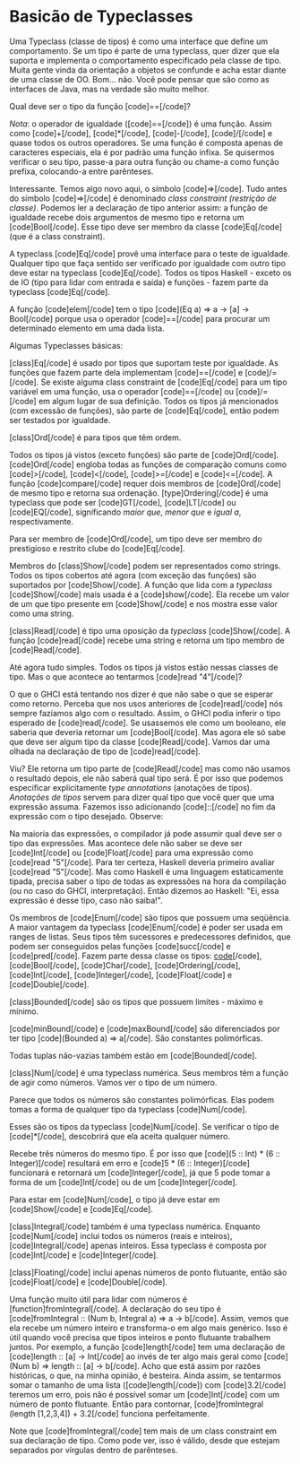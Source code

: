 Basicão de Typeclasses
======================

Uma Typeclass (classe de tipos) é como uma interface que define um comportamento. Se um tipo é parte de 
uma typeclass, quer dizer que ela suporta e implementa o comportamento especificado pela classe de tipo. 
Muita gente vinda da orientação a objetos se confunde e acha estar diante de uma classe de OO. 
Bom... não. Você pode pensar que são como as interfaces de Java, mas na verdade são muito melhor.

Qual deve ser o tipo da função [code]==[/code]?

<em>Nota</em>: o operador de igualdade ([code]==[/code]) é uma função. Assim como [code]+[/code], 
[code]*[/code], [code]-[/code], [code]/[/code] e quase todos os outros operadores. Se uma função é 
composta apenas de caracteres especiais, ela é por padrão uma função infixa. Se quisermos verificar o 
seu tipo, passe-a para outra função ou chame-a como função prefixa, colocando-a entre parênteses.


Interessante. Temos algo novo aqui, o símbolo [code]=&gt;[/code]. Tudo antes do símbolo 
[code]=&gt;[/code] é denominado <em>class constraint (restrição de classe)</em>. Podemos ler a declaração 
de tipo anterior assim: a função de igualdade recebe dois argumentos de mesmo tipo e retorna um 
[code]Bool[/code]. Esse tipo deve ser membro da classe [code]Eq[/code] (que é a class constraint).

A typeclass [code]Eq[/code] provê uma interface para o teste de igualdade. Qualquer tipo que faça 
sentido ser verificado por igualdade com outro tipo deve estar na typeclass [code]Eq[/code]. Todos os 
tipos Haskell - exceto os de IO (tipo para lidar com entrada e saída) e funções - fazem parte da 
typeclass [code]Eq[/code].

A função [code]elem[/code] tem o tipo [code](Eq a) =&gt; a -&gt; [a] -&gt; Bool[/code] porque usa o 
operador [code]==[/code] para procurar um determinado elemento em uma dada lista.

Algumas Typeclasses básicas:

[class]Eq[/code] é usado por tipos que suportam teste por igualdade. As funções que fazem parte dela 
implementam [code]==[/code] e [code]/=[/code]. Se existe alguma class constraint de [code]Eq[/code] 
para um tipo variável em uma função, usa o operador [code]==[/code] ou [code]/=[/code] em algum lugar 
de sua definição. Todos os tipos já mencionados (com excessão de funções), são parte de [code]Eq[/code], 
então podem ser testados por igualdade.

[class]Ord[/code] é para tipos que têm ordem.

Todos os tipos já vistos (exceto funções) são parte de [code]Ord[/code]. [code]Ord[/code] engloba 
todas as funções de comparação comuns como [code]&gt;[/code], [code]&lt;[/code], [code]&gt;=[/code] e 
[code]&lt;=[/code]. A função [code]compare[/code] requer dois membros de [code]Ord[/code] de mesmo tipo 
e retorna sua ordenação. [type]Ordering[/code] é uma typeclass que pode ser [code]GT[/code], 
[code]LT[/code] ou [code]EQ[/code], significando <i>maior que</i>, <i>menor que</i> e <i>igual a</i>, 
respectivamente. 

Para ser membro de [code]Ord[/code], um tipo deve ser membro do prestigioso e restrito clube do 
[code]Eq[/code].

Membros do [class]Show[/code] podem ser representados como strings. Todos os tipos cobertos até agora 
(com exceção das funções) são suportados por [code]Show[/code]. A função que lida com a <i>typeclass</i> 
[code]Show[/code] mais usada é a [code]show[/code]. Ela recebe um valor de um que tipo presente em 
[code]Show[/code] e nos mostra esse valor como uma string.

[class]Read[/code] é tipo uma oposição da <i>typeclass</i> [code]Show[/code]. A função [code]read[/code] 
recebe uma string e retorna um tipo membro de [code]Read[/code].

Até agora tudo simples. Todos os tipos já vistos estão nessas classes de tipo. Mas o que acontece ao 
tentarmos [code]read "4"[/code]?


O que o GHCI está tentando nos dizer é que não sabe o que se esperar como retorno. Perceba que nos 
usos anteriores de [code]read[/code] nós sempre fazíamos algo com o resultado. Assim, o GHCI podia 
inferir o tipo esperado de [code]read[/code]. Se usassemos ele como um booleano, ele saberia que deveria 
retornar um [code]Bool[/code]. Mas agora ele só sabe que deve ser algum tipo da classe [code]Read[/code]. 
Vamos dar uma olhada na declaração de tipo de [code]read[/code].


Viu? Ele retorna um tipo parte de [code]Read[/code] mas como não usamos o resultado depois, ele não 
saberá qual tipo será. É por isso que podemos especificar explicitamente <em>type annotations</em> 
(anotações de tipos). <i>Anotações de tipos</i> servem para dizer qual tipo que você quer que uma 
expressão assuma. Fazemos isso adicionando [code]::[/code] no fim da expressão com o tipo desejado. 
Observe:

Na maioria das expressões, o compilador já pode assumir qual deve ser o tipo das expressões. Mas 
acontece dele não saber se deve ser [code]Int[/code] ou [code]Float[/code] para uma expressão como 
[code]read "5"[/code]. Para ter certeza, Haskell deveria primeiro avaliar [code]read "5"[/code]. 
Mas como Haskell é uma linguagem estaticamente tipada, precisa saber o tipo de todas as expressões na 
hora da compilação (ou no caso do GHCI, interpretação). Então dizemos ao Haskell: "Ei, essa expressão 
é desse tipo, caso não saiba!".

Os membros de [code]Enum[/code] são tipos que possuem uma seqüência. A maior vantagem da typeclass 
[code]Enum[/code] é poder ser usada em ranges de listas. Seus tipos têm sucessores e predecessores 
definidos, que podem ser conseguidos pelas funções [code]succ[/code] e [code]pred[/code]. Fazem parte 
dessa classe os tipos: [code]()[/code], [code]Bool[/code], [code]Char[/code], [code]Ordering[/code], 
[code]Int[/code], [code]Integer[/code], [code]Float[/code] e [code]Double[/code].

[class]Bounded[/code] são os tipos que possuem limites - máximo e mínimo.

[code]minBound[/code] e [code]maxBound[/code] são diferenciados por ter tipo 
[code](Bounded a) =&gt; a[/code]. São constantes polimórficas.

Todas tuplas não-vazias também estão em [code]Bounded[/code].

[class]Num[/code] é uma typeclass numérica. Seus membros têm a função de agir como números. Vamos ver 
o tipo de um número.

Parece que todos os números são constantes polimórficas. Elas podem tomas a forma de qualquer tipo 
da typeclass [code]Num[/code].

Esses são os tipos da typeclass [code]Num[/code]. Se verificar o tipo de [code]*[/code], descobrirá 
que ela aceita qualquer número.

Recebe três números do mesmo tipo. É por isso que [code](5 :: Int) * (6 :: Integer)[/code] resultará 
em erro e [code]5 * (6 :: Integer)[/code] funcionará e retornará um [code]Integer[/code], já que 5 
pode tomar a forma de um [code]Int[/code] ou de um [code]Integer[/code].

Para estar em [code]Num[/code], o tipo já deve estar em [code]Show[/code] e [code]Eq[/code].

[class]Integral[/code] também é uma typeclass numérica. Enquanto [code]Num[/code] inclui todos os 
números (reais e inteiros), [code]Integral[/code] apenas inteiros. Essa typeclass é composta por 
[code]Int[/code] e [code]Integer[/code].

[class]Floating[/code] inclui apenas números de ponto flutuante, então são [code]Float[/code] e 
[code]Double[/code].


Uma função muito útil para lidar com números é [function]fromIntegral[/code]. A declaração do seu 
tipo é [code]fromIntegral :: (Num b, Integral a) =&gt; a -&gt; b[/code]. Assim, vemos que ela recebe 
um número inteiro e transforma-o em algo mais genérico. Isso é útil quando você precisa que tipos 
inteiros e ponto flutuante trabalhem juntos. Por exemplo, a função [code]length[/code] tem uma 
declaração de [code]length :: [a] -&gt; Int[/code] ao invés de ter algo mais geral como 
[code](Num b) =&gt; length :: [a] -&gt; b[/code]. Acho que está assim por razões históricas, o que, 
na minha opinião, é besteira. Ainda assim, se tentarmos somar o tamanho de uma lista 
([code]length[/code]) com [code]3.2[/code] teremos um erro, pois não é possível somar um 
[code]Int[/code] com um número de ponto flutuante. Então para contornar, [code]fromIntegral 
(length [1,2,3,4]) + 3.2[/code] funciona perfeitamente.

Note que [code]fromIntegral[/code] tem mais de um class constraint em sua declaração de tipo. 
Como pode ver, isso é válido, desde que estejam separados por vírgulas dentro de parênteses.
